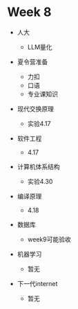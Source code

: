 # Week 8

- 人大
  - LLM量化
- 夏令营准备
  - 力扣
  - 口语
  - 专业课知识
- 现代交换原理
  - 实验4.17

- 软件工程
  - 4.17
- 计算机体系结构
  - 实验4.30
- 编译原理
  - 4.18
- 数据库
  - week9可能验收
- 机器学习
  - 暂无
- 下一代internet
  - 暂无
